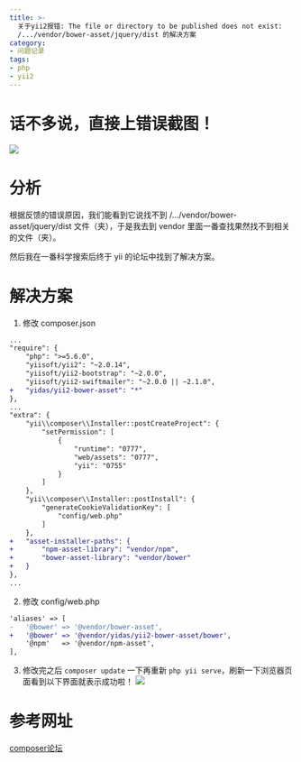 ```yaml
---
title: >-
  关于yii2报错: The file or directory to be published does not exist:
  /.../vendor/bower-asset/jquery/dist 的解决方案
category:
- 问题记录
tags:
- php
- yii2
---
```


# 话不多说，直接上错误截图！

![](https://file.clovemu.com/img/53268a3bc9ed935c81d3377dc0c728aef7eff2.png?imgslim)

# 分析

根据反馈的错误原因，我们能看到它说找不到 /.../vendor/bower-asset/jquery/dist 文件（夹），于是我去到 vendor 里面一番查找果然找不到相关的文件（夹）。

然后我在一番科学搜索后终于 yii 的论坛中找到了解决方案。

# 解决方案

1. 修改 composer.json
```diff
...
"require": {
    "php": ">=5.6.0",
    "yiisoft/yii2": "~2.0.14",
    "yiisoft/yii2-bootstrap": "~2.0.0",
    "yiisoft/yii2-swiftmailer": "~2.0.0 || ~2.1.0",
+   "yidas/yii2-bower-asset": "*"
},
...
"extra": {
    "yii\\composer\\Installer::postCreateProject": {
        "setPermission": [
            {
                "runtime": "0777",
                "web/assets": "0777",
                "yii": "0755"
            }
        ]
    },
    "yii\\composer\\Installer::postInstall": {
        "generateCookieValidationKey": [
            "config/web.php"
        ]
    },
+   "asset-installer-paths": {
+       "npm-asset-library": "vendor/npm",
+       "bower-asset-library": "vendor/bower"
+   }
},
...
```

2. 修改 config/web.php
```diff
'aliases' => [
-   '@bower' => '@vendor/bower-asset',
+   '@bower' => '@vendor/yidas/yii2-bower-asset/bower',
    '@npm'   => '@vendor/npm-asset',
],
```

3. 修改完之后 `composer update` 一下再重新 `php yii serve`，刷新一下浏览器页面看到以下界面就表示成功啦！
![](https://file.clovemu.com/img/b0ca8ae82be691dbbc320108c8653fdedcac22.png?imgslim)

# 参考网址
[composer论坛](https://forum.yiiframework.com/t/composer-2-invalidargumentexception-vendor-bower-asset-jquery-dist/131264/3)